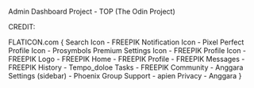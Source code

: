 Admin Dashboard Project - TOP (The Odin Project)

CREDIT:

FLATICON.com
{
Search Icon - FREEPIK 
Notification Icon - Pixel Perfect
Profile Icon - Prosymbols Premium
Settings Icon - FREEPIK
Profile Icon - FREEPIK
Logo - FREEPIK
Home - FREEPIK
Profile - FREEPIK
Messages - FREEPIK
History - Tempo_doloe
Tasks - FREEPIK
Community - Anggara
Settings (sidebar) - Phoenix Group
Support - apien
Privacy - Anggara
}